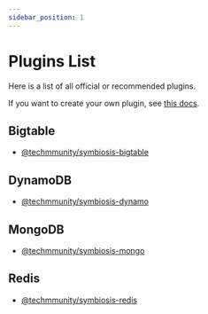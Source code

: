 ```yaml
---
sidebar_position: 1
---
```


# Plugins List

Here is a list of all official or recommended plugins.

If you want to create your own plugin, see [this docs](../create-plugin/first-steps.md).

## Bigtable

- [@techmmunity/symbiosis-bigtable](./bigtable)

## DynamoDB

- [@techmmunity/symbiosis-dynamo](./dynamo)

## MongoDB

- [@techmmunity/symbiosis-mongo](./mongo)

## Redis

- [@techmmunity/symbiosis-redis](./redis)
